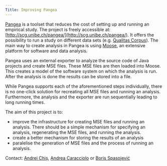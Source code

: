 ```yaml
---
Title: Improving Pangea
---
```


[Pangea](http://scg.unibe.ch/pangea/) is a toolset that reduces the cost of setting up and running an empirical study. The project is freely accessible at: [http://scg.unibe.ch/pangea/](http://scg.unibe.ch/pangea/).
It offers the possibility to run a study on different data sets (e.g. [Qualitas Corpus](http://www.qualitascorpus.com/)). The main way to create analysis in Pangea is using [Moose](http://www.moosetechnology.org/), an extensive platform for software and data analysis.

Pangea uses an external exporter to analyze the source code of Java projects and create MSE files. These MSE files are then loaded into Moose. This creates a model of the software system on which the analysis is run. After the analysis is done the results can be stored into a file.

While Pangea supports each of the aforementioned steps individually, there is no one-click solution for recreating all MSE files and running an analysis. Furthermore, the analysis and the exporter are run sequentially leading to long running times.

The aim of this project is to:

-  improve the infrastructure for creating MSE files and running an analysis. There should be a simple mechanism for specifying an analysis, regenerating the MSE files, and running the analysis. 
-  create a better mechanism for storing the results of an analysis
-  paralelise the generation of MSE files and the process of running an analysis.

Contact: [Andrei Chiş](%base_url%/staff/andreichis), [Andrea Caracciolo](%base_url%/staff/Caracciolo) or [Boris Spasojević](%base_url%/staff/Boris-Spasojevic)
